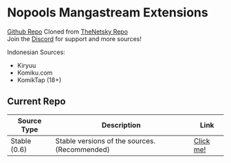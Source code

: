# Nopools Mangastream Extensions

[Github Repo](https://github.com/naufaljct48/nopools-extensions)
Cloned from [TheNetsky Repo](https://github.com/TheNetsky/extensions-mangastream)
<br>
Join the [Discord](https://discord.gg/rmf6jQpMU9) for support and more sources!

Indonesian Sources:

- Kiryuu
- Komiku.com
- KomikTap (18+)

## Current Repo

| Source Type  | Description                                   | Link                                                               |
| ------------ | --------------------------------------------- | ------------------------------------------------------------------ |
| Stable (0.6) | Stable versions of the sources. (Recommended) | [Click me!](https://naufaljct48.github.io/nopools-extensions/0.6/) |




